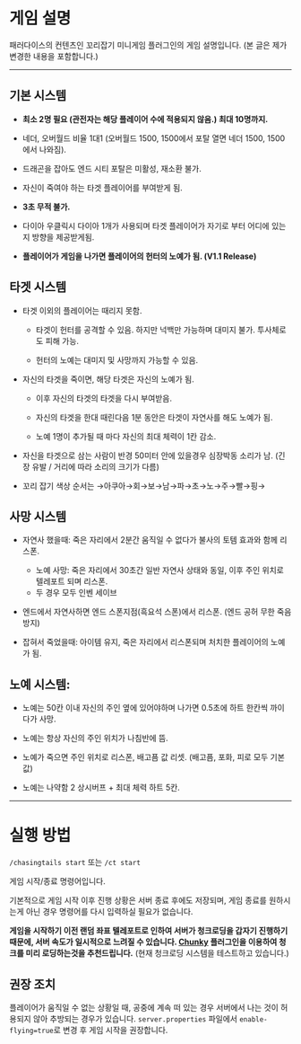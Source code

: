 # 게임 설명

패러다이스의 컨텐츠인 꼬리잡기 미니게임 플러그인의 게임 설명입니다.
(본 글은 제가 변경한 내용을 포함합니다.)

---

## 기본 시스템

- **최소 2명 필요 (관전자는 해당 플레이어 수에 적용되지 않음.) 최대 10명까지.**

- 네더, 오버월드 비율 1대1 (오버월드 1500, 1500에서 포탈 열면 네더 1500, 1500에서 나와짐).

- 드래곤을 잡아도 엔드 시티 포탈은 미활성, 재소환 불가.

- 자신이 죽여야 하는 타겟 플레이어를 부여받게 됨.

- **3초 무적 불가.**

- 다이아 우클릭시 다이아 1개가 사용되며 타겟 플레이어가 자기로 부터 어디에 있는지 방향을 제공받게됨.

- **플레이어가 게임을 나가면 플레이어의 헌터의 노예가 됨. (V1.1 Release)**

## 타겟 시스템

- 타겟 이외의 플레이어는 때리지 못함.

    - 타겟이 헌터를 공격할 수 있음. 하지만 넉백만 가능하며 대미지 불가. 투사체로도 피해 가능.

    - 헌터의 노예는 대미지 및 사망까지 가능할 수 있음.

- 자신의 타겟을 죽이면, 해당 타겟은 자신의 노예가 됨.

    - 이후 자신의 타겟의 타겟을 다시 부여받음.

    - 자신의 타겟을 한대 때린다음 1분 동안은 타겟이 자연사를 해도 노예가 됨.

    - 노예 1명이 추가될 때 마다 자신의 최대 체력이 1칸 감소.

- 자신을 타겟으로 삼는 사람이 반경 50미터 안에 있을경우 심장박동 소리가 남. (긴장 유발 / 거리에 따라 소리의 크기가 다름)

- 꼬리 잡기 색상 순서는 →아쿠아→회→보→남→파→초→노→주→빨→핑→

## 사망 시스템

- 자연사 했을때: 죽은 자리에서 2분간 움직일 수 없다가 불사의 토템 효과와 함께 리스폰.
  - 노예 사망: 죽은 자리에서 30초간 일반 자연사 상태와 동일, 이후 주인 위치로 텔레포트 되며 리스폰.
  - 두 경우 모두 인벤 세이브

- 엔드에서 자연사하면 엔드 스폰지점(흑요석 스폰)에서 리스폰. (엔드 공허 무한 죽음 방지)

- 잡혀서 죽었을때: 아이템 유지, 죽은 자리에서 리스폰되며 처치한 플레이어의 노예가 됨.

## 노예 시스템:

- 노예는 50칸 이내 자신의 주인 옆에 있어야하며 나가면 0.5초에 하트 한칸씩 까이다가 사망.

- 노예는 항상 자신의 주인 위치가 나침반에 뜸.

- 노예가 죽으면 주인 위치로 리스폰, 배고픔 값 리셋. (배고픔, 포화, 피로 모두 기본값)

- 노예는 나약함 2 상시버프 + 최대 체력 하트 5칸.

---

# 실행 방법

`/chasingtails start` 또는 `/ct start`

게임 시작/종료 명령어입니다.

기본적으로 게임 시작 이후 진행 상황은 서버 종료 후에도 저장되며, 게임 종료를 원하시는게 아닌 경우 명령어를 다시 입력하실 필요가 없습니다.

**게임을 시작하기 이전 랜덤 좌표 텔레포트로 인하여 서버가 청크로딩을 갑자기 진행하기 때문에, 서버 속도가 일시적으로 느려질 수 있습니다. [Chunky](https://github.com/pop4959/Chunky) 플러그인을 이용하여 청크를 미리 로딩하는것을 추천드립니다.**
(현재 청크로딩 시스템을 테스트하고 있습니다.)
## 권장 조치

플레이어가 움직일 수 없는 상황일 때, 공중에 계속 떠 있는 경우 서버에서 나는 것이 허용되지 않아 추방되는 경우가 있습니다. `server.properties` 파일에서 `enable-flying=true`로 변경 후 게임 시작을 권장합니다.
